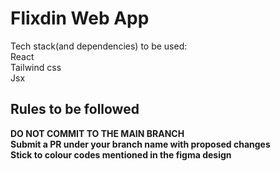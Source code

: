 # Flixdin Web App
Tech stack(and dependencies) to be used: <br/> 
React <br/> 
Tailwind css <br/> 
Jsx <br/> 
## Rules to be followed
<b>DO NOT COMMIT TO THE MAIN BRANCH<b/> <br/> 
Submit a PR under your branch name with proposed changes<br/> 
Stick to colour codes mentioned in the figma design 
